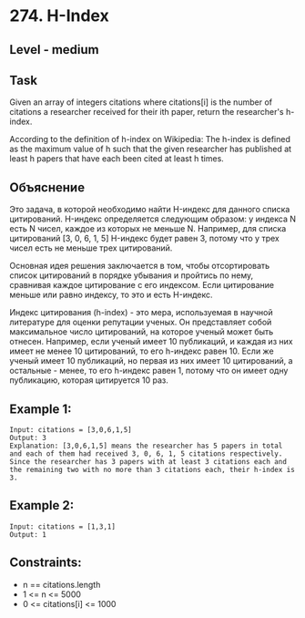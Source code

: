 # 274. H-Index


## Level - medium


## Task
Given an array of integers citations where citations[i] is the number of citations a researcher received for their ith paper, 
return the researcher's h-index.

According to the definition of h-index on Wikipedia: 
The h-index is defined as the maximum value of h such that the given researcher has published at least h papers that have each been cited at least h times.


## Объяснение
Это задача, в которой необходимо найти H-индекс для данного списка цитирований. 
H-индекс определяется следующим образом: у индекса N есть N чисел, каждое из которых не меньше N. 
Например, для списка цитирований [3, 0, 6, 1, 5] H-индекс будет равен 3, потому что у трех чисел есть не меньше трех цитирований.

Основная идея решения заключается в том, чтобы отсортировать список цитирований в порядке убывания и пройтись по нему, 
сравнивая каждое цитирование с его индексом. Если цитирование меньше или равно индексу, то это и есть H-индекс.

Индекс цитирования (h-index) - это мера, используемая в научной литературе для оценки репутации ученых.
Он представляет собой максимальное число цитирований, на которое ученый может быть отнесен.
Например, если ученый имеет 10 публикаций, и каждая из них имеет не менее 10 цитирований, то его h-индекс равен 10. 
Если же ученый имеет 10 публикаций, но первая из них имеет 10 цитирований, а остальные - менее, 
то его h-индекс равен 1, потому что он имеет одну публикацию, которая цитируется 10 раз.


## Example 1:
````
Input: citations = [3,0,6,1,5]
Output: 3
Explanation: [3,0,6,1,5] means the researcher has 5 papers in total and each of them had received 3, 0, 6, 1, 5 citations respectively.
Since the researcher has 3 papers with at least 3 citations each and the remaining two with no more than 3 citations each, their h-index is 3.
````


## Example 2:
````
Input: citations = [1,3,1]
Output: 1
````


## Constraints:
- n == citations.length
- 1 <= n <= 5000
- 0 <= citations[i] <= 1000